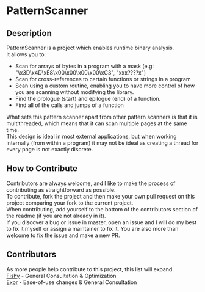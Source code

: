 # PatternScanner
## Description
PatternScanner is a project which enables runtime binary analysis. \
It allows you to: 
- Scan for arrays of bytes in a program with a mask (e.g: "\x3D\x4D\xE8\x00\x00\x00\x00\xC3", "xxx????x")
- Scan for cross-references to certain functions or strings in a program
- Scan using a custom routine, enabling you to have more control of how you are scanning without modifying the library.
- Find the prologue (start) and epilogue (end) of a function.
- Find all of the calls and jumps of a function 

What sets this pattern scanner apart from other pattern scanners is that it is multithreaded, which means that it can scan multiple pages at the same time. \
This design is ideal in most external applications, but when working internally (from within a program) it may not be ideal as creating a thread for every page is not exactly discrete.

## How to Contribute
Contributors are always welcome, and I like to make the process of contributing as straightforward as possible. \
To contribute, fork the project and then make your own pull request on this project comparing your fork to the current project. \
When contributing, add yourself to the bottom of the contributors section of the readme (if you are not already in it). \
If you discover a bug or issue in master, open an issue and I will do my best to fix it myself or assign a maintainer to fix it. You are also more than welcome to fix the issue and make a new PR. 

## Contributors
As more people help contribute to this project, this list will expand.\
[Fishy](https://github.com/Fish-Sticks) - General Consultation & Optimization \
[Expr](https://github.com/expressiongz) - Ease-of-use changes & General Consultation
